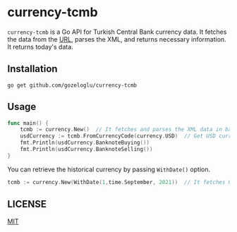 # currency-tcmb

`currency-tcmb` is a Go API for Turkish Central Bank currency data. It fetches the data from the [URL](https://www.tcmb.gov.tr/kurlar/today.xml), 
parses the XML, and returns necessary information. It returns today's data. 

## Installation

```shell
go get github.com/gozeloglu/currency-tcmb
```

## Usage

```go
func main() {
    tcmb := currency.New()  // It fetches and parses the XML data in background
    usdCurrency := tcmb.FromCurrencyCode(currency.USD)  // Get USD currency against TRY  
    fmt.Println(usdCurrency.BanknoteBuying())
    fmt.Println(usdCurrency.BanknoteSelling())
}
```

You can retrieve the historical currency by passing `WithDate()` option. 

```go
tcmb := currency.New(WithDate(1,time.September, 2021))  // It fetches 01 September 2021 currency data.
```

## LICENSE
[MIT](LICENSE)